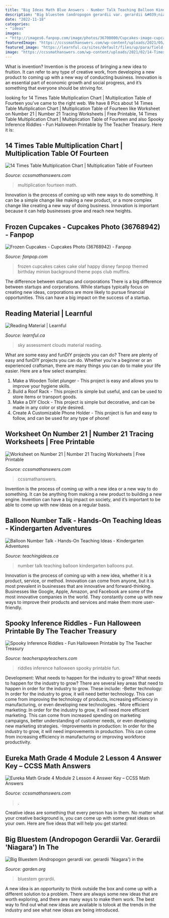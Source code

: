 ```yaml
---
title: "Big Ideas Math Blue Answers - Number Talk Teaching Balloon Kindergarten Balloons Put"
description: "Big bluestem (andropogon gerardii var. gerardii &#039;niagara&#039;) in the"
date: "2022-11-18"
categories:
- "ideas"
images:
- "http://images6.fanpop.com/image/photos/36700000/Cupcakes-image-cupcakes-36768942-1600-1144.jpg"
featuredImage: "https://ccssmathanswers.com/wp-content/uploads/2021/05/Number-21-Worksheet-768x1110.jpg"
featured_image: "https://learnful.ca/sites/default/files/up/para/field-image/2020-11/230/photo-1531147646552-1eec68116469.jpeg"
image: "https://ccssmathanswers.com/wp-content/uploads/2021/02/14-Times-Table.png"
---
```



What is invention?
Invention is the process of bringing a new idea to fruition. It can refer to any type of creative work, from developing a new product to coming up with a new way of conducting business. Innovation is an essential part of economic growth and social progress, and it’s something that everyone should be striving for.

	

		
looking for 14 Times Table Multiplication Chart | Multiplication Table of Fourteen you've came to the right web. We have 8 Pics about 14 Times Table Multiplication Chart | Multiplication Table of Fourteen like Worksheet on Number 21 | Number 21 Tracing Worksheets | Free Printable, 14 Times Table Multiplication Chart | Multiplication Table of Fourteen and also Spooky Inference Riddles - Fun Halloween Printable by The Teacher Treasury. Here it is:
		
    
## 14 Times Table Multiplication Chart | Multiplication Table Of Fourteen

<img loading=lazy src="https://ccssmathanswers.com/wp-content/uploads/2021/02/14-Times-Table.png" onerror="this.onerror=null;this.src='https://tse1.mm.bing.net/th?id=OIP.5oprUocZ6kt5OnLhwj20SwHaEK&amp;pid=15.1';" alt="14 Times Table Multiplication Chart | Multiplication Table of Fourteen">

_Source: ccssmathanswers.com_

>multiplication fourteen math. 

	

Innovation is the process of coming up with new ways to do something. It can be a simple change like making a new product, or a more complex change like creating a new way of doing business. Innovation is important because it can help businesses grow and reach new heights.

    
## Frozen Cupcakes - Cupcakes Photo (36768942) - Fanpop

<img loading=lazy src="http://images6.fanpop.com/image/photos/36700000/Cupcakes-image-cupcakes-36768942-1600-1144.jpg" onerror="this.onerror=null;this.src='https://tse2.mm.bing.net/th?id=OIP.9aNv7sik-r76BsdhrFaHOgHaFS&amp;pid=15.1';" alt="Frozen Cupcakes - Cupcakes Photo (36768942) - Fanpop">

_Source: fanpop.com_

>frozen cupcakes cakes cake olaf happy disney fanpop themed birthday minion background theme pops club muffins. 

	

The difference between startups and corporations
There is a big difference between startups and corporations. While startups typically focus on creating new ideas, corporations are more likely to pursue financial opportunities. This can have a big impact on the success of a startup.

    
## Reading Material | Learnful

<img loading=lazy src="https://learnful.ca/sites/default/files/up/para/field-image/2020-11/230/photo-1531147646552-1eec68116469.jpeg" onerror="this.onerror=null;this.src='https://tse2.mm.bing.net/th?id=OIP.GMgMWG3lYjwpe60twhgqnAHaE8&amp;pid=15.1';" alt="Reading Material | Learnful">

_Source: learnful.ca_

>sky assessment clouds material reading. 

	

What are some easy and funDIY projects you can do?
There are plenty of easy and funDIY projects you can do. Whether you're a beginner or an experienced craftsman, there are many things you can do to make your life easier. Here are a few select examples: 
1. Make a Wooden Toilet plunger - This project is easy and allows you to improve your hygiene skills. 
2. Build a Roof Rack - This project is simple but useful, and can be used to store items or transport goods. 
3. Make a DIY Clock - This project is simple but decorative, and can be made in any color or style desired. 
4. Create A Customizable Phone Holder - This project is fun and easy to follow, and can be used for any type of phone!

    
## Worksheet On Number 21 | Number 21 Tracing Worksheets | Free Printable

<img loading=lazy src="https://ccssmathanswers.com/wp-content/uploads/2021/05/Number-21-Worksheet-768x1110.jpg" onerror="this.onerror=null;this.src='https://tse3.mm.bing.net/th?id=OIP.O7zYsTmL1Lxk0HmpT-5yKgHaKt&amp;pid=15.1';" alt="Worksheet on Number 21 | Number 21 Tracing Worksheets | Free Printable">

_Source: ccssmathanswers.com_

>ccssmathanswers. 

	

Invention is the process of coming up with a new idea or a new way to do something. It can be anything from making a new product to building a new engine. Invention can have a big impact on society, and it’s important to be able to come up with new ideas on a regular basis.

    
## Balloon Number Talk - Hands-On Teaching Ideas - Kindergarten Adventures

<img loading=lazy src="http://teachingideas.ca/wp-content/uploads/2018/11/PicsArt_11-14-03.20.51-1.jpg" onerror="this.onerror=null;this.src='https://tse3.mm.bing.net/th?id=OIP.r2hlG1DyusiAtsnc6-QQ1gHaE3&amp;pid=15.1';" alt="Balloon Number Talk - Hands-On Teaching Ideas - Kindergarten Adventures">

_Source: teachingideas.ca_

>number talk teaching balloon kindergarten balloons put. 

	

Innovation is the process of coming up with a new idea, whether it is a product, service, or method. Innovation can come from anyone, but it is most prevalent in businesses that are innovative and forward-thinking. Businesses like Google, Apple, Amazon, and Facebook are some of the most innovative companies in the world. They constantly come up with new ways to improve their products and services and make them more user-friendly.

    
## Spooky Inference Riddles - Fun Halloween Printable By The Teacher Treasury

<img loading=lazy src="https://ecdn.teacherspayteachers.com/thumbitem/Spooky-Inference-Riddles-1378927664/original-346755-1.jpg" onerror="this.onerror=null;this.src='https://tse4.mm.bing.net/th?id=OIP.QEaaQ2r8RHBwQWy4d67jtQAAAA&amp;pid=15.1';" alt="Spooky Inference Riddles - Fun Halloween Printable by The Teacher Treasury">

_Source: teacherspayteachers.com_

>riddles inference halloween spooky printable fun. 

	

Development: What needs to happen for the industry to grow?
What needs to happen for the industry to grow? 
There are several key areas that need to happen in order for the industry to grow. These include: 
-Better technology: In order for the industry to grow, it will need better technology. This can come from improving the technology of products, increasing efficiency in manufacturing, or even developing new technologies. 
-More efficient marketing: In order for the industry to grow, it will need more efficient marketing. This can come from increased spending on marketing campaigns, better understanding of customer needs, or even developing new marketing strategies. 
-Improvements in production: In order for the industry to grow, it will need improvements in production. This can come from increasing efficiency in manufacturing or improving workforce productivity.

    
## Eureka Math Grade 4 Module 2 Lesson 4 Answer Key – CCSS Math Answers

<img loading=lazy src="https://ccssmathanswers.com/wp-content/uploads/2021/03/Eureka-Math-Grade-4-Module-2-Lesson-4-Answer-Key-1.jpg" onerror="this.onerror=null;this.src='https://tse2.mm.bing.net/th?id=OIP.-IJx6Af6EX-O2pt-ly3PJgAAAA&amp;pid=15.1';" alt="Eureka Math Grade 4 Module 2 Lesson 4 Answer Key – CCSS Math Answers">

_Source: ccssmathanswers.com_

>. 

	

Creative ideas are something that every person has in them. No matter what your creative background is, you can come up with some great ideas on your own. Here are five ideas that will help you get started: 

    
## Big Bluestem (Andropogon Gerardii Var. Gerardii &#039;Niagara&#039;) In The

<img loading=lazy src="https://garden.org/pics/2018-02-10/ILPARW/9ea61c.jpg" onerror="this.onerror=null;this.src='https://tse4.mm.bing.net/th?id=OIP.aR41G-40IPQ3P8_3k7YZagHaE9&amp;pid=15.1';" alt="Big Bluestem (Andropogon gerardii var. gerardii &#039;Niagara&#039;) in the">

_Source: garden.org_

>bluestem gerardii. 

	

A new idea is an opportunity to think outside the box and come up with a different solution to a problem. There are always some new ideas that are worth exploring, and there are many ways to make them work. The best way to find out what new ideas are available is tolook at the trends in the industry and see what new ideas are being introduced.

